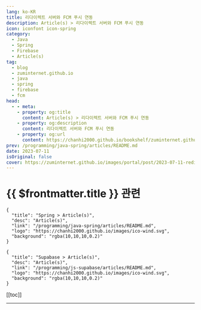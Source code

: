 ```yaml
---
lang: ko-KR
title: 리다이렉트 서버와 FCM 푸시 연동
description: Article(s) > 리다이렉트 서버와 FCM 푸시 연동
icon: iconfont icon-spring
category: 
  - Java
  - Spring
  - Firebase
  - Article(s)
tag: 
  - blog
  - zuminternet.github.io
  - java
  - spring
  - firebase
  - fcm
head:
  - - meta:
    - property: og:title
      content: Article(s) > 리다이렉트 서버와 FCM 푸시 연동
    - property: og:description
      content: 리다이렉트 서버와 FCM 푸시 연동
    - property: og:url
      content: https://chanhi2000.github.io/bookshelf/zuminternet.github.io/redirect-fcm-push.html
prev: /programming/java-spring/articles/README.md
date: 2023-07-11
isOriginal: false
cover: https://zuminternet.github.io/images/portal/post/2023-07-11-redirect-FCM-push/thumbnail.png
---
```


# {{ $frontmatter.title }} 관련

```component VPCard
{
  "title": "Spring > Article(s)",
  "desc": "Article(s)",
  "link": "/programming/java-spring/articles/README.md",
  "logo": "https://chanhi2000.github.io/images/ico-wind.svg",
  "background": "rgba(10,10,10,0.2)"
}
```

```component VPCard
{
  "title": "Supabase > Article(s)",
  "desc": "Article(s)",
  "link": "/programming/js-supabase/articles/README.md",
  "logo": "https://chanhi2000.github.io/images/ico-wind.svg",
  "background": "rgba(10,10,10,0.2)"
}
```

[[toc]]

---

<SiteInfo
  name="리다이렉트 서버와 FCM 푸시 연동"
  desc="리다이렉트 서버와 FCM 푸시 연동과정을 정리해보았습니다."
  url="https://zuminternet.github.io/redirect-FCM-push/"
  logo="https://zuminternet.github.io/favicon.ico"
  preview="https://zuminternet.github.io/images/portal/post/2023-07-11-redirect-FCM-push/thumbnail.png"/>

<!-- TODO:  작성 -->
